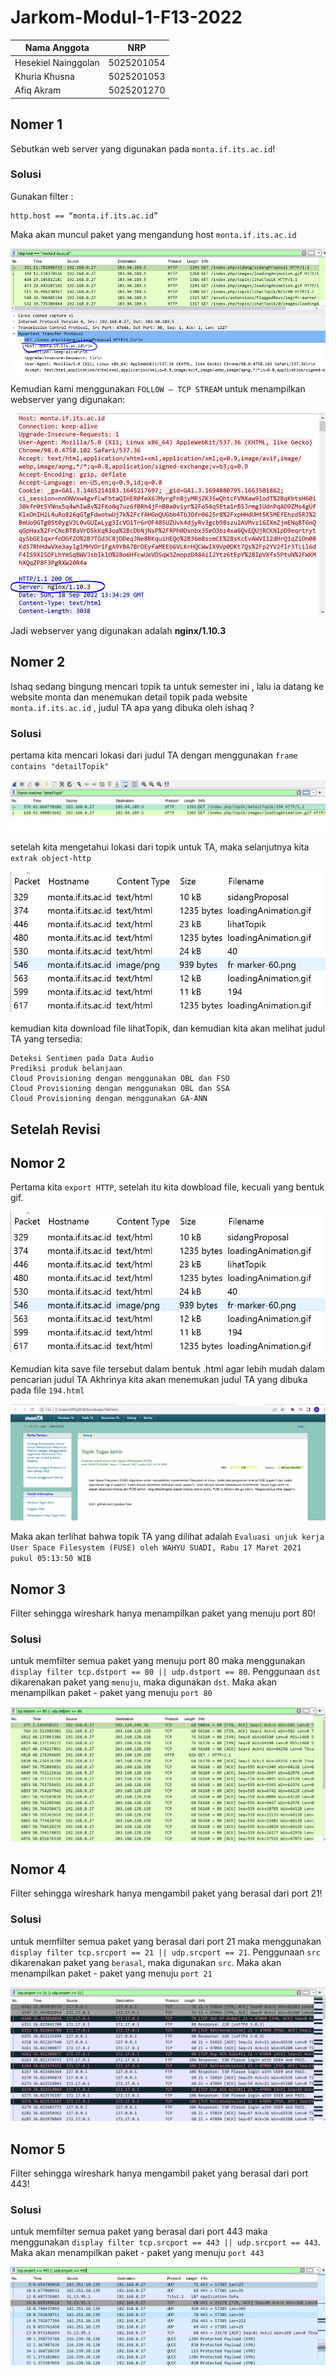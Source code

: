 # Jarkom-Modul-1-F13-2022
Nama Anggota | NRP
------------------- | --------------
Hesekiel Nainggolan | 5025201054
Khuria Khusna | 5025201053
Afiq Akram | 5025201270

## Nomer 1
Sebutkan web server yang digunakan pada `monta.if.its.ac.id`! 

### Solusi
Gunakan filter :

```
http.host == “monta.if.its.ac.id”
```

Maka akan muncul paket yang mengandung host `monta.if.its.ac.id`

![image.png](img/soal1a.png)

Kemudian kami menggunakan `FOLLOW – TCP STREAM` untuk menampilkan webserver yang digunakan:

<img src="img/soal1b.png">


Jadi webserver yang digunakan adalah **nginx/1.10.3** 


## Nomer 2
Ishaq sedang bingung mencari topik ta untuk semester ini , lalu ia datang ke website monta dan menemukan detail topik pada website `monta.if.its.ac.id` , judul TA apa yang dibuka oleh ishaq ?

### Solusi
pertama kita mencari lokasi dari judul TA dengan menggunakan `frame contains "detailTopik"` 

<img src="img/soal2a.png">

setelah kita mengetahui lokasi dari topik untuk TA, maka selanjutnya kita `extrak object-http`

<img src="img/soal2b.png">

kemudian kita download file lihatTopik, dan kemudian kita akan melihat judul TA yang tersedia:
```
Deteksi Sentimen pada Data Audio
Prediksi produk belanjaan
Cloud Provisioning dengan menggunakan OBL dan FSO
Cloud Provisioning dengan menggunakan OBL dan SSA
Cloud Provisioning dengan menggunakan GA-ANN
```

## Setelah Revisi

## Nomor 2
Pertama kita `export HTTP`, setelah itu kita dowbload file, kecuali yang bentuk gif. 

<img src="img/soal2b.png">

Kemudian kita save file tersebut dalam bentuk .html agar lebih mudah dalam pencarian judul TA
Akhrinya kita akan menemukan judul TA yang dibuka pada file `194.html`

<img src="img/k.PNG">

Maka akan terlihat bahwa topik TA yang dilihat adalah `Evaluasi unjuk kerja User Space Filesystem (FUSE)
oleh WAHYU SUADI, Rabu 17 Maret 2021 pukul 05:13:50 WIB`

## Nomor 3

Filter sehingga wireshark hanya menampilkan paket yang menuju port 80! 

### Solusi
untuk memfilter semua paket yang menuju port 80 maka menggunakan `display filter tcp.dstport == 80 || udp.dstport == 80`. Penggunaan `dst` dikarenakan paket yang `menuju`, maka digunakan `dst`.
Maka akan menampilkan paket - paket yang menuju `port 80`

<img src="img/soal3a.png">

## Nomor 4

Filter sehingga wireshark hanya mengambil paket yang berasal dari port 21!

### Solusi
untuk memfilter semua paket yang berasal dari port 21 maka menggunakan `display filter tcp.srcport == 21 || udp.srcport == 21`. Penggunaan `src` dikarenakan paket yang `berasal`, maka digunakan `src`.
Maka akan menampilkan paket - paket yang menuju `port 21`

<img src="img/soal4a.png">

## Nomor 5

Filter sehingga wireshark hanya mengambil paket yang berasal dari port 443!

### Solusi
untuk memfilter semua paket yang berasal dari port 443 maka menggunakan `display filter tcp.srcport == 443 || udp.srcport == 443`. 
Maka akan menampilkan paket - paket yang menuju `port 443`

<img src="img/soal5.PNG">
